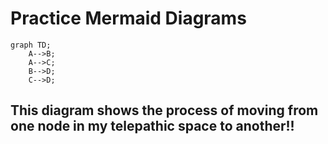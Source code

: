 # Practice Mermaid Diagrams

```mermaid
graph TD;
    A-->B;
    A-->C;
    B-->D;
    C-->D;
```

## This diagram shows the process of moving from one node in my telepathic space to another!!
